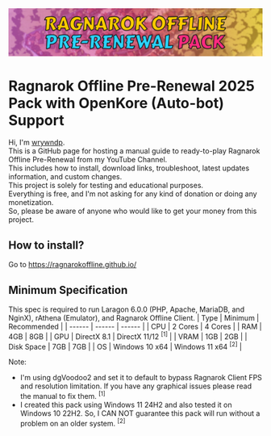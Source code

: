 <img src="media/main_banner.png">

# Ragnarok Offline Pre-Renewal 2025 Pack with OpenKore (Auto-bot) Support
Hi, I'm [wrywndp](https://www.youtube.com/@wrywndp).\
This is a GitHub page for hosting a manual guide to ready-to-play Ragnarok Offline Pre-Renewal from my YouTube Channel.\
This includes how to install, download links, troubleshoot, latest updates information, and custom changes.\
This project is solely for testing and educational purposes.\
Everything is free, and I'm not asking for any kind of donation or doing any monetization.\
So, please be aware of anyone who would like to get your money from this project.

## How to install?
Go to https://ragnarokoffline.github.io/

## Minimum Specification
This spec is required to run Laragon 6.0.0 (PHP, Apache, MariaDB, and NginX), rAthena (Emulator), and Ragnarok Offline Client.
| Type | Minimum | Recommended |
| ------ | ------ | ------ |
| CPU | 2 Cores | 4 Cores |
| RAM | 4GB | 8GB |
| GPU | DirectX 8.1 | DirectX 11/12 <sup>[1]</sup> |
| VRAM | 1GB | 2GB |
| Disk Space | 7GB | 7GB |
| OS | Windows 10 x64 | Windows 11 x64 <sup>[2]</sup> |

Note:
* I'm using dgVoodoo2 and set it to default to bypass Ragnarok Client FPS and resolution limitation. If you have any graphical issues please read the manual to fix them. <sup>[1]</sup>
* I created this pack using Windows 11 24H2 and also tested it on Windows 10 22H2. So, I CAN NOT guarantee this pack will run without a problem on an older system. <sup>[2]</sup>
